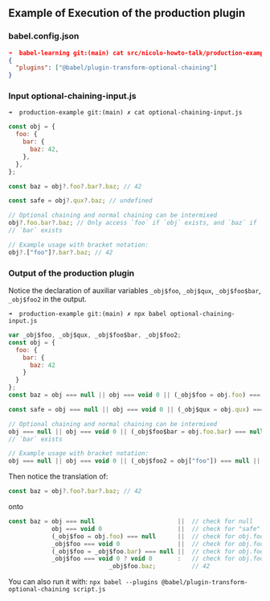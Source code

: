 ## Example of Execution of the production plugin

### babel.config.json

```json
➜  babel-learning git:(main) cat src/nicolo-howto-talk/production-example/babel.config.json 
{
  "plugins": ["@babel/plugin-transform-optional-chaining"]
}
```

### Input optional-chaining-input.js

`➜  production-example git:(main) ✗ cat optional-chaining-input.js`
```js
const obj = {
  foo: {
    bar: {
      baz: 42,
    },
  },
};

const baz = obj?.foo?.bar?.baz; // 42

const safe = obj?.qux?.baz; // undefined

// Optional chaining and normal chaining can be intermixed
obj?.foo.bar?.baz; // Only access `foo` if `obj` exists, and `baz` if
// `bar` exists

// Example usage with bracket notation:
obj?.["foo"]?.bar?.baz; // 42
```

### Output of the production plugin

Notice the declaration of auxiliar variables `_obj$foo`, `_obj$qux`, `_obj$foo$bar`, `_obj$foo2` in the output.

`➜  production-example git:(main) ✗ npx babel optional-chaining-input.js`
```js
var _obj$foo, _obj$qux, _obj$foo$bar, _obj$foo2;
const obj = {
  foo: {
    bar: {
      baz: 42
    }
  }
};
const baz = obj === null || obj === void 0 || (_obj$foo = obj.foo) === null || _obj$foo === void 0 || (_obj$foo = _obj$foo.bar) === null || _obj$foo === void 0 ? void 0 : _obj$foo.baz; // 42

const safe = obj === null || obj === void 0 || (_obj$qux = obj.qux) === null || _obj$qux === void 0 ? void 0 : _obj$qux.baz; // undefined

// Optional chaining and normal chaining can be intermixed
obj === null || obj === void 0 || (_obj$foo$bar = obj.foo.bar) === null || _obj$foo$bar === void 0 || _obj$foo$bar.baz; // Only access `foo` if `obj` exists, and `baz` if
// `bar` exists

// Example usage with bracket notation:
obj === null || obj === void 0 || (_obj$foo2 = obj["foo"]) === null || _obj$foo2 === void 0 || (_obj$foo2 = _obj$foo2.bar) === null || _obj$foo2 === void 0 ? void 0 : _obj$foo2.baz; // 42
```

Then notice the translation of:

```js
const baz = obj?.foo?.bar?.baz; // 42
```

onto 

```js
const baz = obj === null                       ||  // check for null
            obj === void 0                     ||  // check for "safe" undefined
            (_obj$foo = obj.foo) === null      ||  // check for obj.foo null and assign to _obj$foo
            _obj$foo === void 0                ||  // check for obj.foo undefined
            (_obj$foo = _obj$foo.bar) === null ||  // check for obj.foo.bar null and assign to _obj$foo
            _obj$foo === void 0 ? void 0       :   // check for obj.foo.bar undefined
                            _obj$foo.baz;          // 42
```

You can also run it with: `npx babel --plugins @babel/plugin-transform-optional-chaining script.js`
